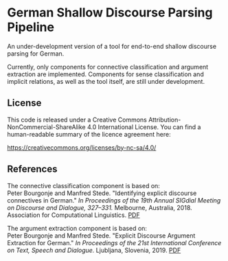 # German Shallow Discourse Parsing Pipeline

An under-development version of a tool for end-to-end shallow discourse parsing for German. 

Currently, only components for connective classification and argument extraction are implemented. 
Components for sense classification and implicit relations, as well as the tool itself, are still under development.


## License

This code is released under a Creative Commons Attribution-NonCommercial-ShareAlike 4.0 International License.
You can find a human-readable summary of the licence agreement here:

https://creativecommons.org/licenses/by-nc-sa/4.0/

## References

The connective classification component is based on:</br>
Peter Bourgonje and Manfred Stede. "Identifying explicit discourse connectives in German." 
*In Proceedings of the 19th Annual SIGdial Meeting on Discourse and Dialogue, 327–331.* Melbourne, Australia, 2018. 
Association for Computational Linguistics. [PDF](http://aclweb.org/anthology/W18-5037) 

The argument extraction component is based on:</br>
Peter Bourgonje and Manfred Stede. "Explicit Discourse Argument Extraction for German." 
*In Proceedings of the 21st International Conference on Text, Speech and Dialogue.* Ljubljana, Slovenia, 2019. [PDF](https://link.springer.com/chapter/10.1007/978-3-030-27947-9_3)
